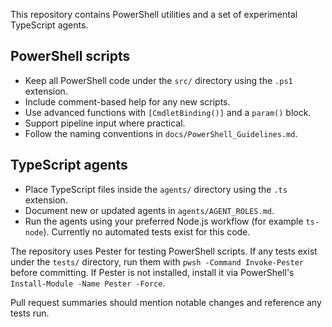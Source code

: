 This repository contains PowerShell utilities and a set of experimental TypeScript agents.

## PowerShell scripts
- Keep all PowerShell code under the `src/` directory using the `.ps1` extension.
- Include comment-based help for any new scripts.
- Use advanced functions with `[CmdletBinding()]` and a `param()` block.
- Support pipeline input where practical.
- Follow the naming conventions in `docs/PowerShell_Guidelines.md`.

## TypeScript agents
- Place TypeScript files inside the `agents/` directory using the `.ts` extension.
- Document new or updated agents in `agents/AGENT_ROLES.md`.
- Run the agents using your preferred Node.js workflow (for example `ts-node`). Currently no automated tests exist for this code.

The repository uses Pester for testing PowerShell scripts. If any tests exist under the `tests/` directory, run them with `pwsh -Command Invoke-Pester` before committing. If Pester is not installed, install it via PowerShell's `Install-Module -Name Pester -Force`.

Pull request summaries should mention notable changes and reference any tests run.
